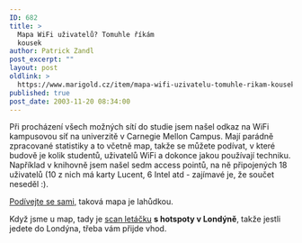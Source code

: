 ```yaml
---
ID: 682
title: >
  Mapa WiFi uživatelů? Tomuhle říkám
  kousek
author: Patrick Zandl
post_excerpt: ""
layout: post
oldlink: >
  https://www.marigold.cz/item/mapa-wifi-uzivatelu-tomuhle-rikam-kousek
published: true
post_date: 2003-11-20 08:34:00
---
```

<p>
Při procházení všech možných sítí do studie jsem našel odkaz na WiFi kampusovou síť na univerzitě v Carnegie Mellon Campus. Mají parádně zpracované statistiky a to včetně map, takže se můžete podívat, v které budově je kolik studentů, uživatelů WiFi a dokonce jakou používají techniku. Například v knihovně jsem našel sedm access pointů, na ně připojených 18 uživatelů (10 z nich má karty Lucent, 6 Intel atd - zajímavé je, že součet neseděl :).</p>

<p>
<A href="http://www.cmusky.org/map_usercentric.html" target=_blank>Podívejte se sami,</A> taková mapa je lahůdkou.</p>

<p>
Když jsme u map, tady je <A href="http://www.theinquirer.net/images/articles/londonwifi.jpg" target=_blank>scan letáčku</A> <STRONG>s hotspoty v Londýně</STRONG>, takže jestli jedete do Londýna, třeba vám přijde vhod.</p>
